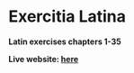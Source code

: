 # Exercitia Latina
**Latin exercises chapters 1-35**

**Live website: [here](https://exercitia-latina.netlify.app)**